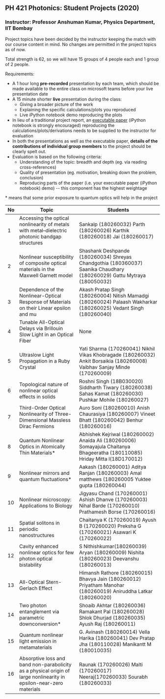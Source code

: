 ## PH 421 Photonics: Student Projects (2020)

### **Instructor:** Professor Anshuman Kumar, Physics Department, IIT Bombay

Project topics have been decided by the instructor keeping the match with our course content in mind. No changes are permitted in the project topics as of now.

Total strength is 62, so we will have 15 groups of 4 people each and 1 group of 2 people.

Requirements:

- A 1 hour long **pre-recorded** presentation by each team, which should be made available to the entire class on microsoft teams before your live presentation date
- A 15 minute shorter **live** presentation during the class:
  - Giving a broader picture of the work
  - Explaining the specific calculations/plots you reproduced
  - Live iPython notebook demo reproducing the plots
- In lieu of a traditional project report, an [executable paper](https://www.nature.com/articles/s42005-020-00403-4) (iPython notebook is strongly encouraged) reproducing the calculations/plots/derivations needs to be supplied to the instructor for evaluation
- In both the presentations as well as the executable paper, **details of the contributions of individual group members** to the project should be clearly spelt out.
- Evaluation is based on the following criteria:
  - Understanding of the topic: breadth and depth (eg. via reading cross-references)
  - Quality of presentation (eg. motivation, breaking down the problem, conclusion)
  - Reproducing parts of the paper (i.e. your executable paper (iPython notebook) demo) -- this component has the highest weightage

\* means that some prior exposure to quantum optics will help in the project

|**No**| **Topic** | **Students** |
| --- | --- | --- |
| 1 | Accessing the optical nonlinearity of metals with metal–dielectric photonic bandgap structures | Sankalp (180260032) Parth (180260026) Karthik (180260018) Jai (180260017) |
| 2 | Nonlinear susceptibility of composite optical materials in the Maxwell Garnett model | Shashank Deshpande (180260034) Shreyas Chandgothia (180360037) Saanika Chaudhary (180260029) Gattu Mytraya (180050032) |
| 3 | Dependence of the Nonlinear-Optical Response of Materials on their Linear epsilon and mu | Akash Pratap Singh (180260004) Nitish Mamadgi (180260024) Palaash Wakharkar (180260025) Vedant Singh (180260040) |
| 4 | Tunable All-Optical Delays via Brillouin Slow Light in an Optical Fiber | None |
| 5 | Ultraslow Light Propagation in a Ruby Crystal | Yati Sharma (170260041) Nikhil Vikas Khobragade (180260032) Ankit Borsaikia (180260008) Vaibhav Sanjay Minde (170260009) |
| 6 | Topological nature of nonlinear optical effects in solids | Roshni Singh (18B030020) Siddharth Tiwary (180260038) Sahas Kamat (180260030) Pushkar Mohile (180260027) |
| 7 | Third-Order Optical Nonlinearity of Three-Dimensional Massless Dirac Fermions | Auro Soni (180260010) Anish Chaurasiya (180260007) Vineet Bhatt (180260042) Benhur (180260016) |
| 8 | Quantum Nonlinear Optics in Atomically Thin Materials\* | Abhishek Kejriwal (180260002) Anaida Ali (180260006) Somayajula Chaitanya Bhageeratha (180110085) Hriday Mitta l(18D170012) |
| 9 | Nonlinear mirrors and quantum fluctuations\* | Aakash (180260001) Aditya Ranjan (180260003) Amal matthews (180260005 Yuktee gupta (180260044) |
| 10 | Nonlinear microscopy: Applications to Biology | Jigyasu Chand (170260001) Ashish Dhanve (170260003) Nihal Barde (170260010) Prathamesh Borse (170260016) |
| 11 | Spatial solitons in periodic nanostructures | Chaitanya K (170260019) Ayush B (170260020) Preksha G (170260021) Asawari K (170260022) |
| 12 | Cavity enhanced nonlinear optics for few photon optical bistability | S Nithishkumar(180260039) Aryan (180260009) Nishita (180260023) Deevanshu (180260013) |
| 13 | All-Optical Stern-Gerlach Effect | Himansh Rathore (180260015) Bhavya Jain (180260012) Priyatham Manohar (180260019) Aniruddha Latkar (180260020) |
| 14 | Two photon entanglement via parametric downconversion\* | Shoaib Akhtar (180260036) Ramakant Pal (180260028) Shlok Dhurjad (180260035) Ayush Raj (180260011) |
| 15 | Quantum nonlinear light emission in metamaterials | G. Avinash (180260014) Vella Harika (180260041) Dev Pratap Jha (180110028) Manikantt M (180010035) |
| 16 | Absorptive loss and band non-parabolicity as a physical origin of large nonlinearity in epsilon-near-zero materials | Raunak (170260026) Malti (170260017) Neeraj(170260033) Sourabh (180260033) |
